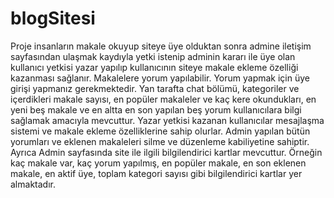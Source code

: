 # blogSitesi
 Proje insanların makale okuyup siteye üye olduktan sonra admine iletişim sayfasından ulaşmak kaydıyla yetki istenip adminin kararı ile üye olan kullanıcı yetkisi yazar yapılıp kullanıcının siteye makale ekleme özelliği kazanması sağlanır. Makalelere yorum yapılabilir. Yorum yapmak için üye girişi yapmanız gerekmektedir. Yan tarafta chat bölümü, kategoriler ve içerdikleri makale sayısı, en popüler makaleler ve kaç kere okundukları, en yeni beş makale ve en altta en son yapılan beş yorum kullanıcılara bilgi sağlamak amacıyla mevcuttur. Yazar yetkisi kazanan kullanıcılar mesajlaşma sistemi ve makale ekleme özelliklerine sahip olurlar. Admin yapılan bütün yorumları ve eklenen makaleleri silme ve düzenleme kabiliyetine sahiptir. Ayrıca Admin sayfasında site ile ilgili bilgilendirici kartlar mevcuttur. Örneğin kaç makale var, kaç yorum yapılmış, en popüler makale, en son eklenen makale, en aktif üye, toplam kategori sayısı gibi bilgilendirici kartlar yer almaktadır.
